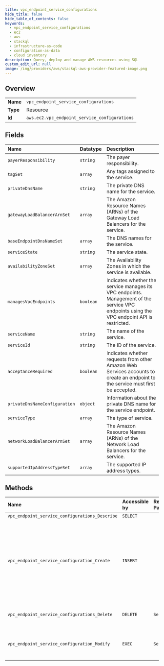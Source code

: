 ```yaml
---
title: vpc_endpoint_service_configurations
hide_title: false
hide_table_of_contents: false
keywords:
  - vpc_endpoint_service_configurations
  - ec2
  - aws    
  - stackql
  - infrastructure-as-code
  - configuration-as-data
  - cloud inventory
description: Query, deploy and manage AWS resources using SQL
custom_edit_url: null
image: /img/providers/aws/stackql-aws-provider-featured-image.png
---
```

  
    

## Overview
<table><tbody>
<tr><td><b>Name</b></td><td><code>vpc_endpoint_service_configurations</code></td></tr>
<tr><td><b>Type</b></td><td>Resource</td></tr>
<tr><td><b>Id</b></td><td><code>aws.ec2.vpc_endpoint_service_configurations</code></td></tr>
</tbody></table>

## Fields
| Name | Datatype | Description |
|:-----|:---------|:------------|
| `payerResponsibility` | `string` | The payer responsibility. |
| `tagSet` | `array` | Any tags assigned to the service. |
| `privateDnsName` | `string` | The private DNS name for the service. |
| `gatewayLoadBalancerArnSet` | `array` | The Amazon Resource Names (ARNs) of the Gateway Load Balancers for the service. |
| `baseEndpointDnsNameSet` | `array` | The DNS names for the service. |
| `serviceState` | `string` | The service state. |
| `availabilityZoneSet` | `array` | The Availability Zones in which the service is available. |
| `managesVpcEndpoints` | `boolean` | Indicates whether the service manages its VPC endpoints. Management of the service VPC endpoints using the VPC endpoint API is restricted. |
| `serviceName` | `string` | The name of the service. |
| `serviceId` | `string` | The ID of the service. |
| `acceptanceRequired` | `boolean` | Indicates whether requests from other Amazon Web Services accounts to create an endpoint to the service must first be accepted. |
| `privateDnsNameConfiguration` | `object` | Information about the private DNS name for the service endpoint. |
| `serviceType` | `array` | The type of service. |
| `networkLoadBalancerArnSet` | `array` | The Amazon Resource Names (ARNs) of the Network Load Balancers for the service. |
| `supportedIpAddressTypeSet` | `array` | The supported IP address types. |
## Methods
| Name | Accessible by | Required Params | Description |
|:-----|:--------------|:----------------|:------------|
| `vpc_endpoint_service_configurations_Describe` | `SELECT` |  | Describes the VPC endpoint service configurations in your account (your services). |
| `vpc_endpoint_service_configuration_Create` | `INSERT` |  | &lt;p&gt;Creates a VPC endpoint service to which service consumers (Amazon Web Services accounts, IAM users, and IAM roles) can connect.&lt;/p&gt; &lt;p&gt;Before you create an endpoint service, you must create one of the following for your service:&lt;/p&gt; &lt;ul&gt; &lt;li&gt; &lt;p&gt;A &lt;a href="https://docs.aws.amazon.com/elasticloadbalancing/latest/network/"&gt;Network Load Balancer&lt;/a&gt;. Service consumers connect to your service using an interface endpoint.&lt;/p&gt; &lt;/li&gt; &lt;li&gt; &lt;p&gt;A &lt;a href="https://docs.aws.amazon.com/elasticloadbalancing/latest/gateway/"&gt;Gateway Load Balancer&lt;/a&gt;. Service consumers connect to your service using a Gateway Load Balancer endpoint.&lt;/p&gt; &lt;/li&gt; &lt;/ul&gt; &lt;p&gt;If you set the private DNS name, you must prove that you own the private DNS domain name.&lt;/p&gt; &lt;p&gt;For more information, see the &lt;a href="https://docs.aws.amazon.com/vpc/latest/privatelink/"&gt;Amazon Web Services PrivateLink Guide&lt;/a&gt;.&lt;/p&gt; |
| `vpc_endpoint_service_configurations_Delete` | `DELETE` | `ServiceId` | Deletes one or more VPC endpoint service configurations in your account. Before you delete the endpoint service configuration, you must reject any &lt;code&gt;Available&lt;/code&gt; or &lt;code&gt;PendingAcceptance&lt;/code&gt; interface endpoint connections that are attached to the service. |
| `vpc_endpoint_service_configuration_Modify` | `EXEC` | `ServiceId` | &lt;p&gt;Modifies the attributes of your VPC endpoint service configuration. You can change the Network Load Balancers or Gateway Load Balancers for your service, and you can specify whether acceptance is required for requests to connect to your endpoint service through an interface VPC endpoint.&lt;/p&gt; &lt;p&gt;If you set or modify the private DNS name, you must prove that you own the private DNS domain name.&lt;/p&gt; |
